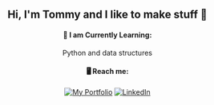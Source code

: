 <div align='center'>
  <h2>Hi, I'm Tommy and I like to make stuff 👋</h2>

  <h4>🧠 I am Currently Learning:</h4>
  
  Python and data structures
  
  
  <h4>🖥️ Reach me:</h4>
  
  [![My Portfolio](https://img.shields.io/static/v1?label=Portfolio%20Site&message=%20&color=red&style=for-the-badge&logo=aiohttp)](https://tcweb.dev/)
  [![LinkedIn](https://img.shields.io/badge/linkedin-%230077B5.svg?style=for-the-badge&logo=linkedin&logoColor=white)](https://www.linkedin.com/in/tommycolemanit/)

</div>

